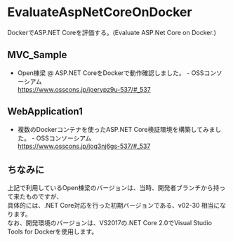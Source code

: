 # EvaluateAspNetCoreOnDocker
DockerでASP.NET Coreを評価する。(Evaluate ASP.Net Core on Docker.)

## MVC_Sample
- Open棟梁 @ ASP.NET CoreをDockerで動作確認しました。 - OSSコンソーシアム  
https://www.osscons.jp/joerypz9u-537/#_537

## WebApplication1
- 複数のDockerコンテナを使ったASP.NET Core検証環境を構築してみました。 - OSSコンソーシアム  
https://www.osscons.jp/joq3nj6gs-537/#_537


## ちなみに
上記で利用しているOpen棟梁のバージョンは、当時、開発者ブランチから持って来たものですが、  
具体的には、.NET Core対応を行った初期バージョンである、v02-30 相当になります。  
なお、開発環境のバージョンは、VS2017の.NET Core 2.0でVisual Studio Tools for Dockerを使用します。
